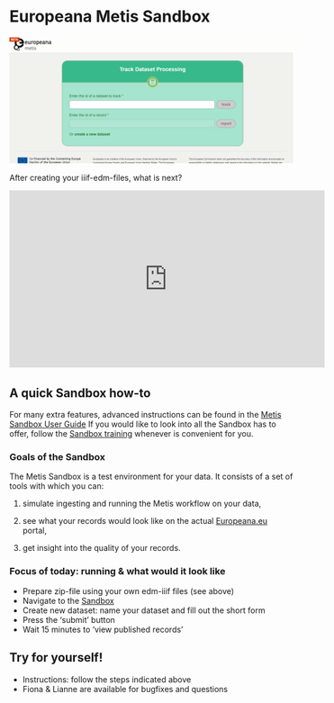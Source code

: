 # Europeana Metis Sandbox

![Sandbox](img/Sandbox_screen_v2.png)

After creating your iiif-edm-files, what is next?

<iframe width="560" height="315" src="https://player.vimeo.com/video/716825183?h=3ef4f3f7fe" title="Lianne explaining Metis Sandbox" frameborder="0" allow="accelerometer; autoplay; clipboard-write; encrypted-media; gyroscope; picture-in-picture" allowfullscreen></iframe>

## A quick Sandbox how-to
For many extra features, advanced instructions can be found in the [Metis Sandbox User Guide](https://europeana.atlassian.net/wiki/spaces/EF/pages/2104295432/Metis+Sandbox+User+Guide)
If you would like to look into all the Sandbox has to offer, follow the [Sandbox training](https://europeana.atlassian.net/wiki/spaces/EF/pages/2227765249/METIS+Sandbox+Training) whenever is convenient for you.


### Goals of the Sandbox

The Metis Sandbox is a test environment for your data. It consists of a set of tools with which you can:

1. simulate ingesting and running the Metis workflow on your data,

2. see what your records would look like on the actual [Europeana.eu](https://www.europeana.eu/nl) portal,

3. get insight into the quality of your records.

### Focus of today: running & what would it look like

* Prepare zip-file using your own edm-iiif files (see above)
* Navigate to the [Sandbox](https://metis-sandbox.europeana.eu/) 
* Create new dataset: name your dataset and fill out the short form
* Press the ‘submit’ button
* Wait 15 minutes to ‘view published records’

## Try for yourself!
* Instructions: follow the steps indicated above
* Fiona & Lianne are available for bugfixes and questions
